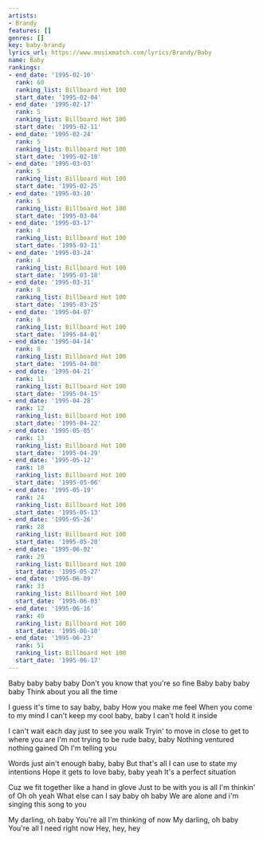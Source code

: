 ```yaml
---
artists:
- Brandy
features: []
genres: []
key: baby-brandy
lyrics_url: https://www.musixmatch.com/lyrics/Brandy/Baby
name: Baby
rankings:
- end_date: '1995-02-10'
  rank: 60
  ranking_list: Billboard Hot 100
  start_date: '1995-02-04'
- end_date: '1995-02-17'
  rank: 5
  ranking_list: Billboard Hot 100
  start_date: '1995-02-11'
- end_date: '1995-02-24'
  rank: 5
  ranking_list: Billboard Hot 100
  start_date: '1995-02-18'
- end_date: '1995-03-03'
  rank: 5
  ranking_list: Billboard Hot 100
  start_date: '1995-02-25'
- end_date: '1995-03-10'
  rank: 5
  ranking_list: Billboard Hot 100
  start_date: '1995-03-04'
- end_date: '1995-03-17'
  rank: 4
  ranking_list: Billboard Hot 100
  start_date: '1995-03-11'
- end_date: '1995-03-24'
  rank: 4
  ranking_list: Billboard Hot 100
  start_date: '1995-03-18'
- end_date: '1995-03-31'
  rank: 8
  ranking_list: Billboard Hot 100
  start_date: '1995-03-25'
- end_date: '1995-04-07'
  rank: 8
  ranking_list: Billboard Hot 100
  start_date: '1995-04-01'
- end_date: '1995-04-14'
  rank: 8
  ranking_list: Billboard Hot 100
  start_date: '1995-04-08'
- end_date: '1995-04-21'
  rank: 11
  ranking_list: Billboard Hot 100
  start_date: '1995-04-15'
- end_date: '1995-04-28'
  rank: 12
  ranking_list: Billboard Hot 100
  start_date: '1995-04-22'
- end_date: '1995-05-05'
  rank: 13
  ranking_list: Billboard Hot 100
  start_date: '1995-04-29'
- end_date: '1995-05-12'
  rank: 18
  ranking_list: Billboard Hot 100
  start_date: '1995-05-06'
- end_date: '1995-05-19'
  rank: 24
  ranking_list: Billboard Hot 100
  start_date: '1995-05-13'
- end_date: '1995-05-26'
  rank: 28
  ranking_list: Billboard Hot 100
  start_date: '1995-05-20'
- end_date: '1995-06-02'
  rank: 29
  ranking_list: Billboard Hot 100
  start_date: '1995-05-27'
- end_date: '1995-06-09'
  rank: 33
  ranking_list: Billboard Hot 100
  start_date: '1995-06-03'
- end_date: '1995-06-16'
  rank: 40
  ranking_list: Billboard Hot 100
  start_date: '1995-06-10'
- end_date: '1995-06-23'
  rank: 51
  ranking_list: Billboard Hot 100
  start_date: '1995-06-17'
---
```

Baby baby baby baby
Don't you know that you're so fine
Baby baby baby baby
Think about you all the time

I guess it's time to say baby, baby
How you make me feel
When you come to my mind
I can't keep my cool baby, baby
I can't hold it inside

I can't wait each day just to see you walk
Tryin' to move in close to get to where you are
I'm not trying to be rude baby, baby
Nothing ventured nothing gained
Oh I'm telling you

Words just ain't enough baby, baby
But that's all I can use to state my intentions
Hope it gets to love baby, baby yeah
It's a perfect situation

Cuz we fit together like a hand in glove
Just to be with you is all I'm thinkin' of
Oh oh yeah
What else can I say baby oh baby
We are alone and i'm singing this song to you

My darling, oh baby
You're all I'm thinking of now
My darling, oh baby
You're all I need right now
Hey, hey, hey
